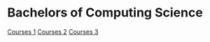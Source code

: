 # Bachelors of Computing Science
<a href="https://drive.google.com/open?id=1IbXszUX8sm26bPsbDq-Tz8Ad5W_IWakj">Courses 1</a>
<a href="https://drive.google.com/open?id=0Bxuls8aR_QWFQ1RsWllCd0QwNlU">Courses 2</a>
<a href="https://drive.google.com/open?id=0Bxuls8aR_QWFQlR0VjdLeTFJeDQ">Courses 3</a>

